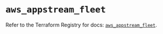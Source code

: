 # `aws_appstream_fleet`

Refer to the Terraform Registry for docs: [`aws_appstream_fleet`](https://registry.terraform.io/providers/hashicorp/aws/5.83.1/docs/resources/appstream_fleet).
